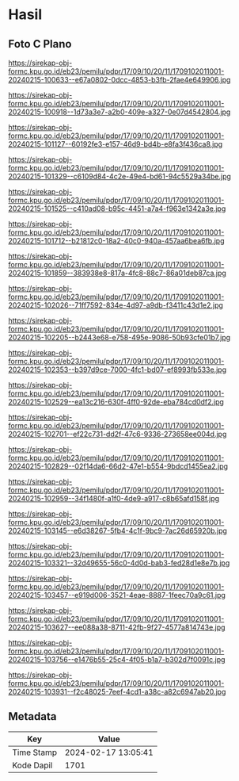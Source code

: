 # Hasil

## Foto C Plano

https://sirekap-obj-formc.kpu.go.id/eb23/pemilu/pdpr/17/09/10/20/11/1709102011001-20240215-100633--e67a0802-0dcc-4853-b3fb-2fae4e649906.jpg

https://sirekap-obj-formc.kpu.go.id/eb23/pemilu/pdpr/17/09/10/20/11/1709102011001-20240215-100918--1d73a3e7-a2b0-409e-a327-0e07d4542804.jpg

https://sirekap-obj-formc.kpu.go.id/eb23/pemilu/pdpr/17/09/10/20/11/1709102011001-20240215-101127--60192fe3-e157-46d9-bd4b-e8fa3f436ca8.jpg

https://sirekap-obj-formc.kpu.go.id/eb23/pemilu/pdpr/17/09/10/20/11/1709102011001-20240215-101329--c6109d84-4c2e-49e4-bd61-94c5529a34be.jpg

https://sirekap-obj-formc.kpu.go.id/eb23/pemilu/pdpr/17/09/10/20/11/1709102011001-20240215-101525--c410ad08-b95c-4451-a7a4-f963e1342a3e.jpg

https://sirekap-obj-formc.kpu.go.id/eb23/pemilu/pdpr/17/09/10/20/11/1709102011001-20240215-101712--b21812c0-18a2-40c0-940a-457aa6bea6fb.jpg

https://sirekap-obj-formc.kpu.go.id/eb23/pemilu/pdpr/17/09/10/20/11/1709102011001-20240215-101859--383938e8-817a-4fc8-88c7-86a01deb87ca.jpg

https://sirekap-obj-formc.kpu.go.id/eb23/pemilu/pdpr/17/09/10/20/11/1709102011001-20240215-102026--71ff7592-834e-4d97-a9db-f3411c43d1e2.jpg

https://sirekap-obj-formc.kpu.go.id/eb23/pemilu/pdpr/17/09/10/20/11/1709102011001-20240215-102205--b2443e68-e758-495e-9086-50b93cfe01b7.jpg

https://sirekap-obj-formc.kpu.go.id/eb23/pemilu/pdpr/17/09/10/20/11/1709102011001-20240215-102353--b397d9ce-7000-4fc1-bd07-ef8993fb533e.jpg

https://sirekap-obj-formc.kpu.go.id/eb23/pemilu/pdpr/17/09/10/20/11/1709102011001-20240215-102529--ea13c216-630f-4ff0-92de-eba784cd0df2.jpg

https://sirekap-obj-formc.kpu.go.id/eb23/pemilu/pdpr/17/09/10/20/11/1709102011001-20240215-102701--ef22c731-dd2f-47c6-9336-273658ee004d.jpg

https://sirekap-obj-formc.kpu.go.id/eb23/pemilu/pdpr/17/09/10/20/11/1709102011001-20240215-102829--02f14da6-66d2-47e1-b554-9bdcd1455ea2.jpg

https://sirekap-obj-formc.kpu.go.id/eb23/pemilu/pdpr/17/09/10/20/11/1709102011001-20240215-102959--34f1480f-a1f0-4de9-a917-c8b65afd158f.jpg

https://sirekap-obj-formc.kpu.go.id/eb23/pemilu/pdpr/17/09/10/20/11/1709102011001-20240215-103145--e6d38267-5fb4-4c1f-9bc9-7ac26d65920b.jpg

https://sirekap-obj-formc.kpu.go.id/eb23/pemilu/pdpr/17/09/10/20/11/1709102011001-20240215-103321--32d49655-56c0-4d0d-bab3-fed28d1e8e7b.jpg

https://sirekap-obj-formc.kpu.go.id/eb23/pemilu/pdpr/17/09/10/20/11/1709102011001-20240215-103457--e919d006-3521-4eae-8887-1feec70a9c61.jpg

https://sirekap-obj-formc.kpu.go.id/eb23/pemilu/pdpr/17/09/10/20/11/1709102011001-20240215-103627--ee088a38-8711-42fb-9f27-4577a814743e.jpg

https://sirekap-obj-formc.kpu.go.id/eb23/pemilu/pdpr/17/09/10/20/11/1709102011001-20240215-103756--e1476b55-25c4-4f05-b1a7-b302d7f0091c.jpg

https://sirekap-obj-formc.kpu.go.id/eb23/pemilu/pdpr/17/09/10/20/11/1709102011001-20240215-103931--f2c48025-7eef-4cd1-a38c-a82c6947ab20.jpg


## Metadata

| Key        | Value               |
| ---------- | ------------------- |
| Time Stamp | 2024-02-17 13:05:41 |
| Kode Dapil | 1701                |



